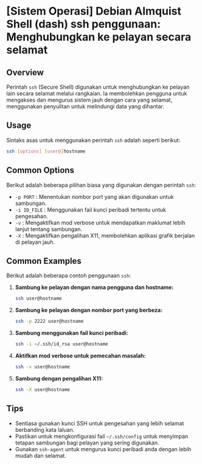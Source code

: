 # [Sistem Operasi] Debian Almquist Shell (dash) ssh penggunaan: Menghubungkan ke pelayan secara selamat

## Overview
Perintah `ssh` (Secure Shell) digunakan untuk menghubungkan ke pelayan lain secara selamat melalui rangkaian. Ia membolehkan pengguna untuk mengakses dan mengurus sistem jauh dengan cara yang selamat, menggunakan penyulitan untuk melindungi data yang dihantar.

## Usage
Sintaks asas untuk menggunakan perintah `ssh` adalah seperti berikut:

```bash
ssh [options] [user@]hostname
```

## Common Options
Berikut adalah beberapa pilihan biasa yang digunakan dengan perintah `ssh`:

- `-p PORT` : Menentukan nombor port yang akan digunakan untuk sambungan.
- `-i ID_FILE` : Menggunakan fail kunci peribadi tertentu untuk pengesahan.
- `-v` : Mengaktifkan mod verbose untuk mendapatkan maklumat lebih lanjut tentang sambungan.
- `-X` : Mengaktifkan pengalihan X11, membolehkan aplikasi grafik berjalan di pelayan jauh.

## Common Examples
Berikut adalah beberapa contoh penggunaan `ssh`:

1. **Sambung ke pelayan dengan nama pengguna dan hostname:**
   ```bash
   ssh user@hostname
   ```

2. **Sambung ke pelayan dengan nombor port yang berbeza:**
   ```bash
   ssh -p 2222 user@hostname
   ```

3. **Sambung menggunakan fail kunci peribadi:**
   ```bash
   ssh -i ~/.ssh/id_rsa user@hostname
   ```

4. **Aktifkan mod verbose untuk pemecahan masalah:**
   ```bash
   ssh -v user@hostname
   ```

5. **Sambung dengan pengalihan X11:**
   ```bash
   ssh -X user@hostname
   ```

## Tips
- Sentiasa gunakan kunci SSH untuk pengesahan yang lebih selamat berbanding kata laluan.
- Pastikan untuk mengkonfigurasi fail `~/.ssh/config` untuk menyimpan tetapan sambungan bagi pelayan yang sering digunakan.
- Gunakan `ssh-agent` untuk mengurus kunci peribadi anda dengan lebih mudah dan selamat.